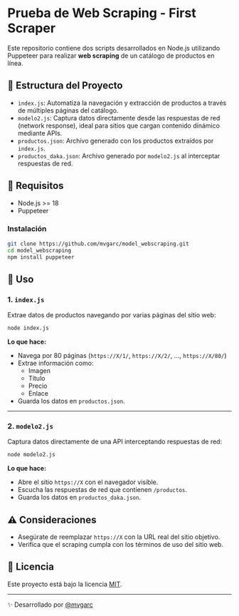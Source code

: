 # Prueba de Web Scraping - First Scraper
Este repositorio contiene dos scripts desarrollados en Node.js utilizando Puppeteer para realizar **web scraping** de un catálogo de productos en línea.

## 📁 Estructura del Proyecto

- `index.js`: Automatiza la navegación y extracción de productos a través de múltiples páginas del catálogo.
- `modelo2.js`: Captura datos directamente desde las respuestas de red (network response), ideal para sitios que cargan contenido dinámico mediante APIs.
- `productos.json`: Archivo generado con los productos extraídos por `index.js`.
- `productos_daka.json`: Archivo generado por `modelo2.js` al interceptar respuestas de red.

## 🚀 Requisitos

- Node.js >= 18
- Puppeteer

### Instalación

```bash
git clone https://github.com/mvgarc/model_webscraping.git
cd model_webscraping
npm install puppeteer
```

## 🧠 Uso

### 1. `index.js`

Extrae datos de productos navegando por varias páginas del sitio web:

```bash
node index.js
```

**Lo que hace:**

- Navega por 80 páginas (`https://X/1/`, `https://X/2/`, ..., `https://X/80/`)
- Extrae información como:
  - Imagen
  - Título
  - Precio
  - Enlace
- Guarda los datos en `productos.json`.

---

### 2. `modelo2.js`

Captura datos directamente de una API interceptando respuestas de red:

```bash
node modelo2.js
```

**Lo que hace:**

- Abre el sitio `https://X` con el navegador visible.
- Escucha las respuestas de red que contienen `/productos`.
- Guarda los datos en `productos_daka.json`.

## ⚠️ Consideraciones

- Asegúrate de reemplazar `https://X` con la URL real del sitio objetivo.
- Verifica que el scraping cumpla con los términos de uso del sitio web.

## 📄 Licencia

Este proyecto está bajo la licencia [MIT](LICENSE).

---

✨ Desarrollado por [@mvgarc](https://github.com/mvgarc)
